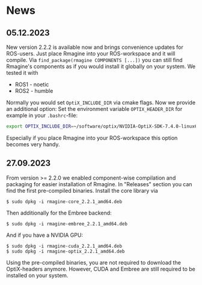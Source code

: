 # News

## 05.12.2023

New version 2.2.2 is available now and brings convenience updates for ROS-users. Just place Rmagine into your ROS-workspace and it will compile. Via `find_package(rmagine COMPONENTS [...])` you can still find Rmagine's components as if you would install it globally on your system. We tested it with 
- ROS1 - noetic
- ROS2 - humble

Normally you would set `OptiX_INCLUDE_DIR` via cmake flags. Now we provide an additional option: Set the environment variable `OPTIX_HEADER_DIR` for example in your `.bashrc`-file:

```bash
export OPTIX_INCLUDE_DIR=~/software/optix/NVIDIA-OptiX-SDK-7.4.0-linux64-x86_64/include
```

Especially if you place Rmagine into your ROS-workspace this option becomes very handy.

## 27.09.2023

From version >= 2.2.0 we enabled component-wise compilation and packaging for easier installation of Rmagine. In "Releases" section you can find the first pre-compiled binaries. Install the core library via

```console
$ sudo dpkg -i rmagine-core_2.2.1_amd64.deb
```

Then additionally for the Embree backend:

```console
$ sudo dpkg -i rmagine-embree_2.2.1_amd64.deb
```

And if you have a NVIDIA GPU:

```
$ sudo dpkg -i rmagine-cuda_2.2.1_amd64.deb
$ sudo dpkg -i rmagine-optix_2.2.1_amd64.deb
```

Using the pre-compiled binaries, you are not required to download the OptiX-headers anymore. However, CUDA and Embree are still required to be installed on your system.
